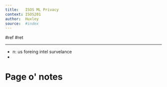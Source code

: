 ```yaml
---
title:   ISOS ML Privacy
context: ISOS201
author:  Huxley
source:  #index
---
```


#ref #ret 

---

- n: us foreing intel survelance
- 


# Page o' notes



